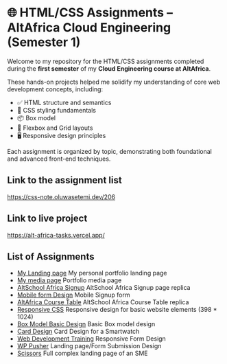 # 🌐 HTML/CSS Assignments – AltAfrica Cloud Engineering (Semester 1)

Welcome to my repository for the HTML/CSS assignments completed during the **first semester** of my **Cloud Engineering course at AltAfrica**.

These hands-on projects helped me solidify my understanding of core web development concepts, including:

- ✅ HTML structure and semantics  
- 🎯 CSS styling fundamentals  
- 📦 Box model  
- 🧱 Flexbox and Grid layouts  
- 🖥️ Responsive design principles

Each assignment is organized by topic, demonstrating both foundational and advanced front-end techniques.


## Link to the assignment list
https://css-note.oluwasetemi.dev/206

## Link to live project
https://alt-africa-tasks.vercel.app/

## List of Assignments

- [My Landing page](/html/index.html) My personal portfolio landing page
- [My media page](/html/media.html) Portfolio media page
- [AltSchool Africa Signup](/html/form.html) AltSchool Africa Signup page replica
- [Mobile form Design](/html/form2.html) Mobile Signup form
- [AltAfrica Course Table](/html/table.html) AltSchool Africa Course Table replica
- [Responsive CSS](/html/Css1.html) Responsive design for basic website elements (398 * 1024)
- [Box Model Basic Design](/html/Otter-cs.html) Basic Box model design
- [Card Design](/html/novus-css.html) Card Design for a Smartwatch
- [Web Development Training](/html/webdev-css.html) Responsive Form Design
- [WP Pusher](/html/WP-css.html) Landing page/Form Submission Design
- [Scissors](/html/scissors.html) Full complex landing page of an SME
